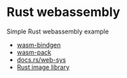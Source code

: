 # Rust webassembly

Simple Rust webassembly example

- [wasm-bindgen](https://rustwasm.github.io/wasm-bindgen/)
- [wasm-pack](https://rustwasm.github.io/wasm-pack/)
- [docs.rs/web-sys](https://docs.rs/web-sys/latest/web_sys/)
- [Rust image library](https://docs.rs/image/latest/image/)

